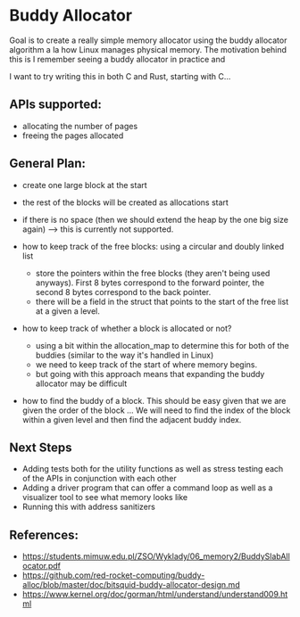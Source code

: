 # Buddy Allocator
Goal is to create a really simple memory allocator using the buddy allocator algorithm a la how Linux manages physical memory. The motivation behind this is I remember seeing a buddy allocator in practice and 

I want to try writing this in both C and Rust, starting with C... 

## APIs supported:
- allocating the number of pages  
- freeing the pages allocated 

## General Plan:
- create one large block at the start 
- the rest of the blocks will be created as allocations start
- if there is no space (then we should extend the heap by the one big size again) --> this is currently not supported.

- how to keep track of the free blocks: using a circular and doubly linked list 
    - store the pointers within the free blocks (they aren't being used anyways). First 8 bytes correspond to the forward pointer, the second 8 bytes correspond to the back pointer.
    - there will be a field in the struct that points to the start of the free list at a given a level.
- how to keep track of whether a block is allocated or not? 
    - using a bit within the allocation_map to determine this for both of the buddies (similar to the way it's handled in Linux)
    - we need to keep track of the start of where memory begins. 
    - but going with this approach means that expanding the buddy allocator may be difficult 
- how to find the buddy of a block. This should be easy given that we are given the order of the block ... We will need to find the index of the block within a given level and then find the adjacent buddy index.  

## Next Steps
- Adding tests both for the utility functions as well as stress testing each of the APIs in conjunction with each other
- Adding a driver program that can offer a command loop as well as a visualizer tool to see what memory looks like 
- Running this with address sanitizers

## References: 
- https://students.mimuw.edu.pl/ZSO/Wyklady/06_memory2/BuddySlabAllocator.pdf
- https://github.com/red-rocket-computing/buddy-alloc/blob/master/doc/bitsquid-buddy-allocator-design.md
- https://www.kernel.org/doc/gorman/html/understand/understand009.html